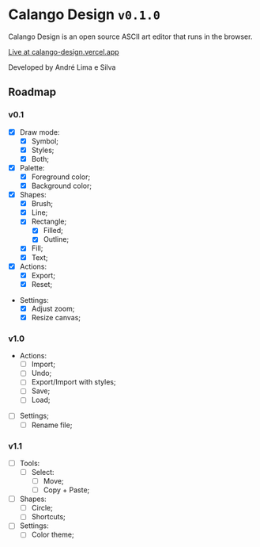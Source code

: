 # Calango Design `v0.1.0`

Calango Design is an open source ASCII art editor that runs in the browser.

[Live at calango-design.vercel.app](https://calango-design.vercel.app/)

Developed by André Lima e Silva

## Roadmap

### v0.1

- [x] Draw mode:
  - [x] Symbol;
  - [x] Styles;
  - [x] Both;
- [x] Palette:
  - [x] Foreground color;
  - [x] Background color;
- [x] Shapes:
  - [x] Brush;
  - [x] Line;
  - [x] Rectangle;
    - [x] Filled;
    - [x] Outline;
  - [x] Fill;
  - [x] Text;
- [x] Actions:
  - [x] Export;
  - [x] Reset;
- Settings:
  - [x] Adjust zoom;
  - [x] Resize canvas;

### v1.0

- Actions:
  - [ ] Import;
  - [ ] Undo;
  - [ ] Export/Import with styles;
  - [ ] Save;
  - [ ] Load;
- [ ] Settings;
  - [ ] Rename file;

### v1.1

- [ ] Tools:
  - [ ] Select:
    - [ ] Move;
    - [ ] Copy + Paste;
- [ ] Shapes:
  - [ ] Circle;
  - [ ] Shortcuts;
- [ ] Settings:
  - [ ] Color theme;
